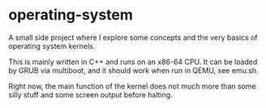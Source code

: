 # operating-system
A small side project where I explore some concepts and the very basics of operating system kernels.

This is mainly written in C++ and runs on an x86-64 CPU.  It can be loaded by GRUB via multiboot, and it should
work when run in QEMU, see emu.sh.

Right now, the main function of the kernel does not much more than some silly stuff and some screen output before halting.
